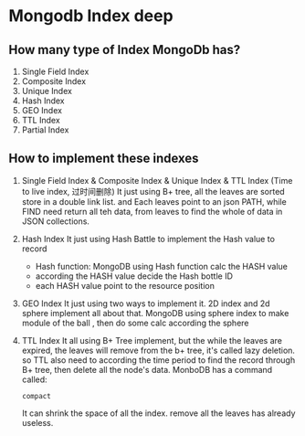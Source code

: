 # Mongodb Index deep

## How many type of Index MongoDb has?

1. Single Field Index
2. Composite Index
3. Unique Index
4. Hash Index
5. GEO Index
6. TTL Index
7. Partial Index

## How to implement these indexes

1. Single Field Index & Composite Index & Unique Index & TTL Index (Time to live index, 过时间删除)
    It just using B+ tree, all the leaves are sorted store in a double link list. and Each leaves point to an json PATH, while FIND need return all teh data, from leaves to find the whole of data in JSON collections.

2. Hash Index
    It just using Hash Battle to implement the Hash value to record

    * Hash function: MongoDB using Hash function calc the HASH value
    * according the HASH value decide the Hash bottle ID
    * each HASH value point to the resource position

3. GEO Index
    It just using two ways to implement it. 2D index and 2d sphere implement all about that.
    MongoDB using sphere index to make module of the ball , then do some calc according the sphere

4. TTL Index
    It all using B+ Tree implement, but the while the leaves are expired, the leaves will remove from the b+ tree, it's called lazy deletion. so TTL also need to according the time period to find the record through B+ tree, then delete all the node's data.
    MonboDB has a command called:

    ```shell
    compact
    ```

    It can shrink the space of all the index. remove all the leaves has already useless.

